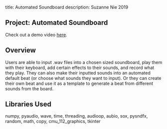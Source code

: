 title: Automated Soundboard
description: Suzanne Nie 2019
## Project: Automated Soundboard
Check out a demo video
[here](https://www.youtube.com/watch?v=b5DsLKq7Ii8).

## Overview
Users are able to input .wav files into a chosen sized soundboard, play them with their keyboard, add certain effects to their sounds, and record what they play. They can also make their inputted sounds into an automated default beat (or choose what sounds they want to input). Or they can create their own beat and use it as a template to generate a beat from different sounds from the board.

## Libraries Used
numpy, pyaudio, wave, time, threading, audioop, aubio, sox, pysndfx, random, math, copy, cmu_112_graphics, tkinter

